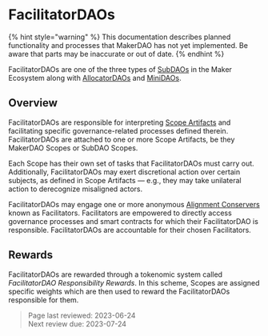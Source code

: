 # FacilitatorDAOs

{% hint style="warning" %}
This documentation describes planned functionality and processes that MakerDAO has not yet implemented. Be aware that parts may be inaccurate or out of date.
{% endhint %}

FacilitatorDAOs are one of the three types of [SubDAOs](overview.md) in the Maker Ecosystem along with [AllocatorDAOs](allocator.md) and [MiniDAOs](mini.md).

## Overview

FacilitatorDAOs are responsible for interpreting [Scope Artifacts](../maker-core/scope-and-frameworks.md) and facilitating specific governance-related processes defined therein. FacilitatorDAOs are attached to one or more Scope Artifacts, be they MakerDAO Scopes or SubDAO Scopes.

Each Scope has their own set of tasks that FacilitatorDAOs must carry out. Additionally, FacilitatorDAOs may exert discretional action over certain subjects, as defined in Scope Artifacts &mdash; e.g., they may take unilateral action to derecognize misaligned actors.

FacilitatorDAOs may engage one or more anonymous [Alignment Conservers]() known as Facilitators. Facilitators are empowered to directly access governance processes and smart contracts for which their FacilitatorDAO is responsible. FacilitatorDAOs are accountable for their chosen Facilitators.

## Rewards

FacilitatorDAOs are rewarded through a tokenomic system called *FacilitatorDAO Responsibility Rewards*. In this scheme, Scopes are assigned specific weights which are then used to reward the FacilitatorDAOs responsible for them.

>Page last reviewed: 2023-06-24    
>Next review due: 2023-07-24    



